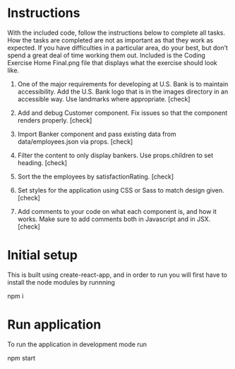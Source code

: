# Instructions

With the included code, follow the instructions below to complete all tasks. How the tasks are completed are not as important as that they work as expected. If you have difficulties in a particular area, do your best, but don’t spend a great deal of time working them out. Included is the Coding Exercise Home Final.png file that displays what the exercise should look like.

1. One of the major requirements for developing at U.S. Bank is to maintain accessibility. Add the U.S. Bank logo that is in the images directory in an accessible way. Use landmarks where appropriate. [check]

2. Add and debug Customer component. Fix issues so that the component renders properly. [check]

3. Import Banker component and pass existing data from data/employees.json via props. [check]

4. Filter the content to only display bankers. Use props.children to set heading. [check]

5. Sort the the employees by satisfactionRating. [check]

4. Set styles for the application using CSS or Sass to match design given.
[check]

5. Add comments to your code on what each component is, and how it works. Make sure to add comments both in Javascript and in JSX.[check]


# Initial setup
This is built using create-react-app, and in order to run you will first have to install the node modules by runnning

npm i

# Run application
To run the application in development mode run

npm start
